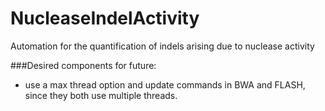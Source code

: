 NucleaseIndelActivity
=====================

Automation for the quantification of indels arising due to nuclease activity

###Desired components for future:
* use a max thread option and update commands in BWA and FLASH, since they both use multiple threads.